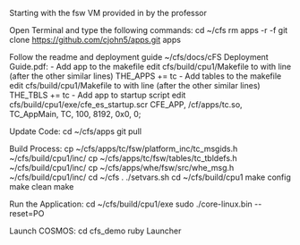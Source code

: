 Starting with the fsw VM provided in by the professor

Open Terminal and type the following commands:
cd ~/cfs
rm apps -r -f
git clone https://github.com/cjohn5/apps.git apps

Follow the readme and deployment guide ~/cfs/docs/cFS Deployment Guide.pdf:
	- Add app to the makefile
		edit cfs/build/cpu1/Makefile to with line (after the other similar lines)
			THE_APPS += tc
	- Add tables to the makefile
		edit cfs/build/cpu1/Makefile to with line (after the other similar lines)
			THE_TBLS += tc
	- Add app to startup script
		edit cfs/build/cpu1/exe/cfe_es_startup.scr
			CFE_APP, /cf/apps/tc.so,     TC_AppMain,    TC,     100, 8192,  0x0, 0;

Update Code:
cd ~/cfs/apps
git pull

Build Process:
cp ~/cfs/apps/tc/fsw/platform_inc/tc_msgids.h ~/cfs/build/cpu1/inc/
cp ~/cfs/apps/tc/fsw/tables/tc_tbldefs.h ~/cfs/build/cpu1/inc/
cp ~/cfs/apps/whe/fsw/src/whe_msg.h ~/cfs/build/cpu1/inc/
cd ~/cfs
. ./setvars.sh
cd ~/cfs/build/cpu1
make config
make clean
make

Run the Application:
cd ~/cfs/build/cpu1/exe
sudo ./core-linux.bin --reset=PO

Launch COSMOS:
cd cfs_demo
ruby Launcher
